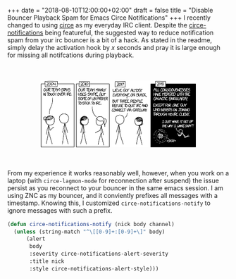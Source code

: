+++
date = "2018-08-10T12:00:00+02:00"
draft = false
title = "Disable Bouncer Playback Spam for Emacs Circe Notifications"
+++
I recently changed to using [circe](https://github.com/jorgenschaefer/circe) as my everyday IRC client.
Despite the [circe-notifications](https://github.com/eqyiel/circe-notifications) being featureful, the suggested way to reduce notification spam from your irc bouncer is a bit of a hack.
As stated in the readme, simply delay the activation hook by *x* seconds and pray it is large enough for missing all notifcations during playback.

<p align="center">
<img style="margin: 50px auto; display: block; width: 70%" src="/img/team_chat.png">
</p>

From my experience it works reasonably well, however, when you work on a laptop (with `circe-lagmon-mode` for reconnection after suspend) the issue persist as you reconnect to your bouncer in the same emacs session.
I am using ZNC as my bouncer, and it conviently prefixes all messages with a timestamp.
Knowing this, I customized `circe-notifications-notify` to ignore messages with such a prefix.

```lisp
(defun circe-notifications-notify (nick body channel)
  (unless (string-match "^\[[0-9]+:[0-9]+\]" body)
      (alert
       body
       :severity circe-notifications-alert-severity
       :title nick
       :style circe-notifications-alert-style)))
```